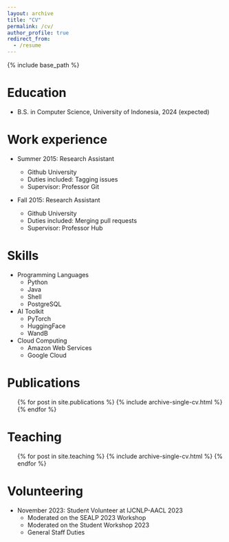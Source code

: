 ```yaml
---
layout: archive
title: "CV"
permalink: /cv/
author_profile: true
redirect_from:
  - /resume
---
```


{% include base_path %}

Education
======
* B.S. in Computer Science, University of Indonesia, 2024 (expected)

Work experience
======
* Summer 2015: Research Assistant
  * Github University
  * Duties included: Tagging issues
  * Supervisor: Professor Git

* Fall 2015: Research Assistant
  * Github University
  * Duties included: Merging pull requests
  * Supervisor: Professor Hub
  
Skills
======
* Programming Languages
  * Python
  * Java
  * Shell
  * PostgreSQL
* AI Toolkit
  * PyTorch
  * HuggingFace
  * WandB
* Cloud Computing
  * Amazon Web Services
  * Google Cloud

Publications
======
  <ul>{% for post in site.publications %}
    {% include archive-single-cv.html %}
  {% endfor %}</ul>
  
Teaching
======
  <ul>{% for post in site.teaching %}
    {% include archive-single-cv.html %}
  {% endfor %}</ul>
  
Volunteering
======
* November 2023: Student Volunteer at IJCNLP-AACL 2023
  * Moderated on the SEALP 2023 Workshop
  * Moderated on the Student Workshop 2023
  * General Staff Duties
